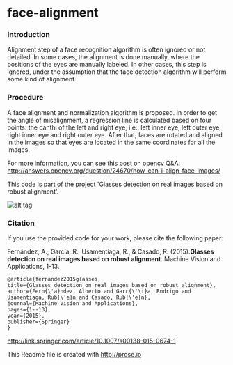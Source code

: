 # face-alignment

### Introduction
Alignment step of a face recognition algorithm is often ignored or not detailed. In some cases, the alignment is done manually, where the positions of the eyes are manually labeled. In other cases, this step is ignored, under the assumption that the face detection algorithm will perform some kind of alignment.

### Procedure
A face alignment and normalization algorithm is proposed. In order to get the angle
of misalignment, a regression line is calculated based on four points: the canthi of the left and right eye, i.e., left inner eye, left outer eye, right inner eye and right
outer eye. After that, faces are rotated and aligned in the images so that eyes are located in the same coordinates for all the images.

For more information, you can see this post on opencv Q&A:
http://answers.opencv.org/question/24670/how-can-i-align-face-images/

This code is part of the project 'Glasses detection on real images based on robust alignment'.

![alt tag](https://raw.githubusercontent.com/albertofernandezvillan/face-alignment/master/alignment.png)


### Citation
If you use the provided code for your work, please cite the following paper:

Fernández, A., García, R., Usamentiaga, R., & Casado, R. (2015).**Glasses detection on real images based on robust alignment**. Machine Vision and Applications, 1-13.

    @article{fernandez2015glasses,
    title={Glasses detection on real images based on robust alignment},
    author={Fern{\'a}ndez, Alberto and Garc{\'\i}a, Rodrigo and Usamentiaga, Rub{\'e}n and Casado, Rub{\'e}n},
    journal={Machine Vision and Applications},
    pages={1--13},
    year={2015},
    publisher={Springer}
    }

http://link.springer.com/article/10.1007/s00138-015-0674-1

This Readme file is created with http://prose.io 









